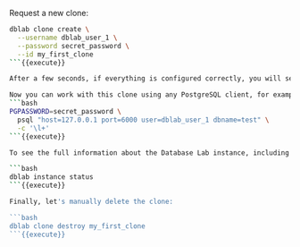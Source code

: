 Request a new clone:

```bash
dblab clone create \
  --username dblab_user_1 \
  --password secret_password \
  --id my_first_clone
```{{execute}}

After a few seconds, if everything is configured correctly, you will see that the clone is ready to be used.

Now you can work with this clone using any PostgreSQL client, for example `psql`:
```bash
PGPASSWORD=secret_password \
  psql "host=127.0.0.1 port=6000 user=dblab_user_1 dbname=test" \
  -c '\l+'
```{{execute}}

To see the full information about the Database Lab instance, including the list of all currently available clones:

```bash
dblab instance status
```{{execute}}

Finally, let's manually delete the clone:

```bash
dblab clone destroy my_first_clone
```{{execute}}
